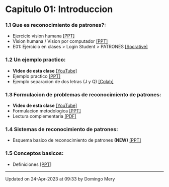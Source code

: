 
# Capitulo 01: Introduccion
### 1.1 Que es reconocimiento de patrones?:
* Ejercicio vision humana [[PPT]](https://github.com/domingomery/patrones/blob/master/clases/Cap01_Introduccion/presentations/PAT01_EjercicioReconocimiento.pptx)
* Vision humana / Vision por computador [[PPT]](https://github.com/domingomery/patrones/blob/master/clases/Cap01_Introduccion/presentations/PAT01_Chihuahua_or_Muffin.pptx)
* E01: Ejercicio en clases > Login Student > PATRONES [[Socrative]](http://www.socrative.com)
### 1.2 Un ejemplo practico:
* **Video de esta clase** [[YouTube]](https://youtu.be/imt2H2nKitA)
* Ejemplo practico [[PPT]](https://github.com/domingomery/patrones/blob/master/clases/Cap01_Introduccion/presentations/PAT01_EjemploMandarinas.pptx)
* Ejemplo separacion de dos letras (J y Q) [[Colab]](https://drive.google.com/file/d/19pHFZFgxVVbKChlekecGvvmD7O9Dcscy)
### 1.3 Formulacion de problemas de reconocimiento de patrones:
* **Video de esta clase** [[YouTube]](https://youtu.be/UH9Kv0EgipU)
* Formulacion metodologica [[PPT]](https://github.com/domingomery/patrones/blob/master/clases/Cap01_Introduccion/presentations/PAT01_FormulacionMetodologica.pptx)
* Lectura complementaria [[PDF]](https://github.com/domingomery/patrones/blob/master/clases/Cap01_Introduccion/papers/Jain_StatisticalPatternRecognition_2000.pdf)
### 1.4 Sistemas de reconocimiento de patrones:
* Esquema basico de reconocimiento de patrones  **(NEW)** [[PPT]](https://github.com/domingomery/patrones/blob/master/clases/Cap01_Introduccion/presentations/PAT01_PR_Methodologia.pptx)
### 1.5 Conceptos basicos:
* Definiciones [[PPT]](https://github.com/domingomery/patrones/blob/master/clases/Cap01_Introduccion/presentations/PAT01_Definiciones.pptx)
---


Updated on 24-Apr-2023 at 09:33 by Domingo Mery
